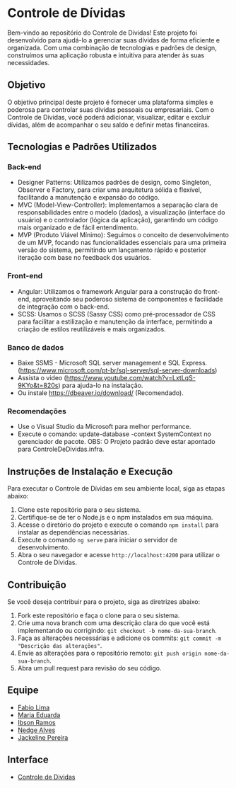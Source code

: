 
# Controle de Dívidas

Bem-vindo ao repositório do Controle de Dívidas! Este projeto foi desenvolvido para ajudá-lo a gerenciar suas dívidas de forma eficiente e organizada. Com uma combinação de tecnologias e padrões de design, construímos uma aplicação robusta e intuitiva para atender às suas necessidades.

## Objetivo

O objetivo principal deste projeto é fornecer uma plataforma simples e poderosa para controlar suas dívidas pessoais ou empresariais. Com o Controle de Dívidas, você poderá adicionar, visualizar, editar e excluir dívidas, além de acompanhar o seu saldo e definir metas financeiras.

## Tecnologias e Padrões Utilizados

### Back-end

-   Designer Patterns: Utilizamos padrões de design, como Singleton, Observer e Factory, para criar uma arquitetura sólida e flexível, facilitando a manutenção e expansão do código.
-   MVC (Model-View-Controller): Implementamos a separação clara de responsabilidades entre o modelo (dados), a visualização (interface do usuário) e o controlador (lógica da aplicação), garantindo um código mais organizado e de fácil entendimento.
-   MVP (Produto Viável Mínimo): Seguimos o conceito de desenvolvimento de um MVP, focando nas funcionalidades essenciais para uma primeira versão do sistema, permitindo um lançamento rápido e posterior iteração com base no feedback dos usuários.

### Front-end

-   Angular: Utilizamos o framework Angular para a construção do front-end, aproveitando seu poderoso sistema de componentes e facilidade de integração com o back-end.
-   SCSS: Usamos o SCSS (Sassy CSS) como pré-processador de CSS para facilitar a estilização e manutenção da interface, permitindo a criação de estilos reutilizáveis e mais organizados.

### Banco de dados

- Baixe SSMS - Microsoft SQL server management e SQL Express.(https://www.microsoft.com/pt-br/sql-server/sql-server-downloads)
- Assista o video (https://www.youtube.com/watch?v=LxtLqS-9KYo&t=820s) para ajuda-lo na instalação. 
- Ou instale https://dbeaver.io/download/ (Recomendado).


### Recomendações

- Use o Visual Studio da Microsoft para melhor performance.
- Execute o comando: update-database -context SystemContext no gerenciador de pacote. OBS: O Projeto padrão deve estar apontado para ControleDeDividas.infra.

## Instruções de Instalação e Execução

Para executar o Controle de Dívidas em seu ambiente local, siga as etapas abaixo:

1.  Clone este repositório para o seu sistema.
2.  Certifique-se de ter o Node.js e o npm instalados em sua máquina.
3.  Acesse o diretório do projeto e execute o comando `npm install` para instalar as dependências necessárias.
4.  Execute o comando `ng serve` para iniciar o servidor de desenvolvimento.
5.  Abra o seu navegador e acesse `http://localhost:4200` para utilizar o Controle de Dívidas.

## Contribuição

Se você deseja contribuir para o projeto, siga as diretrizes abaixo:

1.  Fork este repositório e faça o clone para o seu sistema.
2.  Crie uma nova branch com uma descrição clara do que você está implementando ou corrigindo: `git checkout -b nome-da-sua-branch`.
3.  Faça as alterações necessárias e adicione os commits: `git commit -m "Descrição das alterações"`.
4.  Envie as alterações para o repositório remoto: `git push origin nome-da-sua-branch`.
5.  Abra um pull request para revisão do seu código.

## Equipe

-   [Fabio Lima](https://github.com/Fabinschulz)
-   [Maria Eduarda](https://github.com/lymaduds)
-   [Ibson Ramos](https://github.com/ibsonramos)
-   [Nedge Alves](https://github.com/nome-do-desenvolvedor)
-   [Jackeline Pereira](https://github.com/nome-do-desenvolvedor)

## Interface

- [Controle de Dividas](/frontend/src/assets/divisioncontrol.gif)
